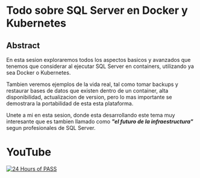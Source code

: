 # Todo sobre SQL Server en Docker y Kubernetes
## Abstract

En esta sesion exploraremos todos los aspectos basicos y avanzados que tenemos que considerar al ejecutar SQL Server en containers, utilizando ya sea Docker o Kubernetes.

Tambien veremos ejemplos de la vida real, tal como tomar backups y restaurar bases de datos que existen dentro de un container, alta disponibilidad, actualizacion de version, pero lo mas importante se demostrara la portabilidad de esta esta plataforma.

Unete a mi en esta sesion, donde esta desarrollando este tema muy interesante que es tambien llamado como **_"el futuro de la infraestructura"_** segun profesionales de SQL Server.

# YouTube
[![24 Hours of PASS](https://img.youtube.com/vi/Nv3G-XhPvi4/hqdefault.jpg)](https://youtu.be/Nv3G-XhPvi4 "24 Hours of PASS - Carlos Robles")

